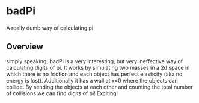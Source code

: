 # badPi
A really dumb way of calculating pi

## Overview
simply speaking, badPi is a very interesting, but very ineffective way of calculating digits of pi. It works by simulating two masses in a 2d space in which there is no friction and each object has perfect elasticity (aka no energy is lost). Additionally it has a wall at x=0 where the objects can collide. By sending the objects at each other and counting the total number of collisions we can find digits of pi! Exciting!
